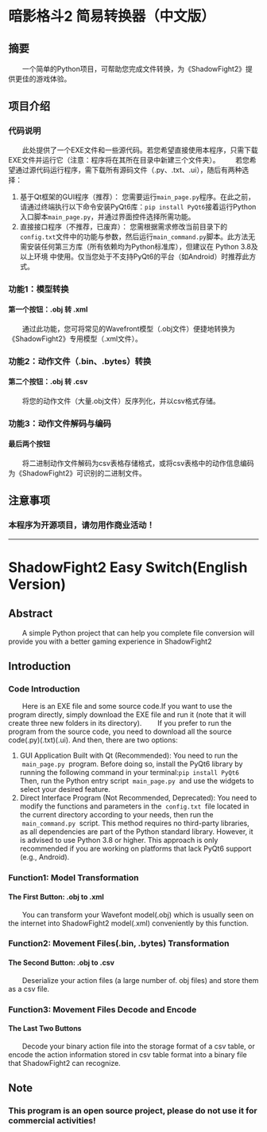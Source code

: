 # 暗影格斗2 简易转换器（中文版）
## 摘要
&emsp;&emsp;一个简单的Python项目，可帮助您完成文件转换，为《ShadowFight2》提供更佳的游戏体验。
## 项目介绍
### 代码说明
&emsp;&emsp;此处提供了一个EXE文件和一些源代码。若您希望直接使用本程序，只需下载EXE文件并运行它（注意：程序将在其所在目录中新建三个文件夹）。
&emsp;&emsp;若您希望通过源代码运行程序，需下载所有源码文件（.py、.txt、.ui），随后有两种选择：
1. 基于Qt框架的GUI程序（推荐）：
您需要运行`main_page.py`程序。在此之前，请通过终端执行以下命令安装PyQt6库：`pip install PyQt6`接着运行Python入口脚本`main_page.py`，并通过界面控件选择所需功能。
2. 直接接口程序（不推荐，已废弃）：
您需根据需求修改当前目录下的`config.txt`文件中的功能与参数，然后运行`main_command.py`脚本。此方法无需安装任何第三方库（所有依赖均为Python标准库），但建议在 Python 3.8及以上环境 中使用。仅当您处于不支持PyQt6的平台（如Android）时推荐此方式。
### 功能1：模型转换
#### 第一个按钮：.obj 转 .xml
&emsp;&emsp;通过此功能，您可将常见的Wavefront模型（.obj文件）便捷地转换为《ShadowFight2》专用模型（.xml文件）。
### 功能2：动作文件（.bin、.bytes）转换
#### 第二个按钮：.obj 转 .csv
&emsp;&emsp;将您的动作文件（大量.obj文件）反序列化，并以csv格式存储。
### 功能3：动作文件解码与编码
#### 最后两个按钮
&emsp;&emsp;将二进制动作文件解码为csv表格存储格式，或将csv表格中的动作信息编码为《ShadowFight2》可识别的二进制文件。
## 注意事项
### 本程序为开源项目，请勿用作商业活动！
***
# ShadowFight2 Easy Switch(English Version)
## Abstract
&ensp;&ensp;&ensp;&ensp;A simple Python project that can help you complete file conversion will provide you with a better gaming experience in ShadowFight2
## Introduction
### Code Introduction
&ensp;&ensp;&ensp;&ensp;Here is an EXE file and some source code.If you want to use the program directly, simply download the EXE file and run it (note that it will create three new folders in its directory). 
&ensp;&ensp;&ensp;&ensp;If you prefer to run the program from the source code, you need to download all the source code(.py)(.txt)(.ui). And then, there are two options:
  1. GUI Application Built with Qt (Recommended): 
You need to run the  `main_page.py`  program. Before doing so, install the PyQt6 library by running the following command in your terminal:`pip install PyQt6`
Then, run the Python entry script  `main_page.py`  and use the widgets to select your desired feature.
  2. Direct Interface Program (Not Recommended, Deprecated): 
You need to modify the functions and parameters in the  `config.txt`  file located in the current directory according to your needs, then run the  `main_command.py`  script. This method requires no third-party libraries, as all dependencies are part of the Python standard library. However, it is advised to use Python 3.8 or higher. This approach is only recommended if you are working on platforms that lack PyQt6 support (e.g., Android).
### Function1: Model Transformation
#### The First Button: .obj to .xml
&ensp;&ensp;&ensp;&ensp;You can transform your Wavefont model(.obj) which is usually seen on the internet into ShadowFight2 model(.xml) conveniently by this function.
### Function2: Movement Files(.bin, .bytes) Transformation
#### The Second Button: .obj to .csv
&ensp;&ensp;&ensp;&ensp;Deserialize your action files (a large number of. obj files) and store them as a csv file.
### Function3: Movement Files Decode and Encode
#### The Last Two Buttons
&ensp;&ensp;&ensp;&ensp;Decode your binary action file into the storage format of a csv table, or encode the action information stored in csv table format into a binary file that ShadowFight2 can recognize.
## Note
### This program is an open source project, please do not use it for commercial activities!
